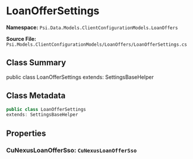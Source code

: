 # LoanOfferSettings

**Namespace:** `Psi.Data.Models.ClientConfigurationModels.LoanOffers`

**Source File:** `Psi.Models.ClientConfigurationModels/LoanOffers/LoanOfferSettings.cs`

## Class Summary

public class LoanOfferSettings
extends: SettingsBaseHelper

## Class Metadata

```typescript
public class LoanOfferSettings
extends: SettingsBaseHelper
```

## Properties

### CuNexusLoanOfferSso: `CuNexusLoanOfferSso`
